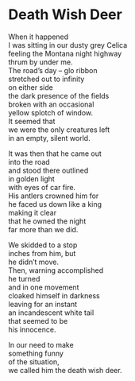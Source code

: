 # Death Wish Deer

When it happened  
I was sitting in our dusty grey Celica  
feeling the Montana night highway  
thrum by under me.  
The road’s day – glo ribbon  
stretched out to infinity  
on either side  
the dark presence of the fields  
broken with an occasional  
yellow splotch of window.  
It seemed that  
we were the only creatures left  
in an empty, silent world.  

It was then that he came out  
into the road  
and stood there outlined  
in golden light  
with eyes of car fire.  
His antlers crowned him for  
he faced us down like a king  
making it clear  
that he owned the night  
far more than we did.  

We skidded to a stop  
inches from him, but  
he didn’t move.  
Then, warning accomplished  
he turned  
and in one movement  
cloaked himself in darkness  
leaving for an instant  
an incandescent white tail  
that seemed to be  
his innocence.  

In our need to make  
something funny  
of the situation,  
we called him the death wish deer.  
